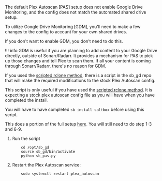 The default Plex Autoscan [PAS] setup does not enable Google Drive Monitoring, and the config does not match the automated shared drive setup.

To utilize Google Drive Monitoring [GDM], you'll need to make a few changes to the config to account for your own shared drives.

If you don't want to enable GDM, you don't need to do this.

!!! info
    GDM is useful if you are planning to add content to your Google Drive directly, outside of Sonarr/Radarr.  It provides a mechanism for PAS to pick up those changes and tell Plex to scan them.  If all your content is coming through Sonarr/Radarr, there's no reason for GDM.

If you used the [scripted rclone method](rclone-manual.md), there is a script in the sb_gd repo that will make the required modifications to the stock Plex Autoscan config.

This script is only useful if you have used the [scripted rclone method](rclone-manual.md).  It is expecting a stock plex autoscan config file as you will have when you have completed the install.

You will have to have completed `sb install saltbox` before using this script.

This does a portion of the full setup [here](plex-autoscan-extras#google-drive-monitoring).  You will still need to do step 1-3 and 6-9.


1. Run the script

    ```
        cd /opt/sb_gd
        source sb_gd/bin/activate
        python sb_pas.py
    ```

2. Restart the Plex Autoscan service:

    ```
        sudo systemctl restart plex_autoscan
    ```
